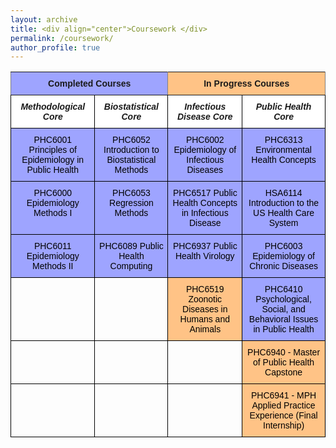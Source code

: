 ```yaml
---
layout: archive
title: <div align="center">Coursework </div>  
permalink: /coursework/
author_profile: true
---  
```


<style type="text/css">@media screen and (max-width: 767px) {.tg {width: auto !important;}.tg col {width: auto !important;}.tg-wrap {overflow-x: auto;-webkit-overflow-scrolling: touch;}}</style><div class="tg-wrap"><table style="border-collapse:collapse;border-spacing:0" class="tg"><tbody><tr><td style="background-color:#9ea4ff;border-color:inherit;border-style:solid;border-width:1px;font-family:Arial, Helvetica, sans-serif !important;;font-size:14px;font-weight:bold;overflow:hidden;padding:10px 5px;text-align:center;vertical-align:top;word-break:normal" colspan="2">Completed Courses</td><td style="background-color:#ffc386;border-color:inherit;border-style:solid;border-width:1px;font-family:Arial, Helvetica, sans-serif !important;;font-size:14px;font-weight:bold;overflow:hidden;padding:10px 5px;text-align:center;vertical-align:top;word-break:normal" colspan="2">In Progress Courses</td></tr><tr><td style="background-color:#ffffff;border-color:#000000;border-style:solid;border-width:1px;font-family:Arial, Helvetica, sans-serif !important;;font-size:14px;font-style:italic;font-weight:bold;overflow:hidden;padding:10px 5px;text-align:center;vertical-align:top;word-break:normal">Methodological Core</td><td style="background-color:#ffffff;border-color:#000000;border-style:solid;border-width:1px;font-family:Arial, Helvetica, sans-serif !important;;font-size:14px;font-style:italic;font-weight:bold;overflow:hidden;padding:10px 5px;text-align:center;vertical-align:top;word-break:normal">Biostatistical Core</td><td style="background-color:#ffffff;border-color:#000000;border-style:solid;border-width:1px;font-family:Arial, Helvetica, sans-serif !important;;font-size:14px;font-style:italic;font-weight:bold;overflow:hidden;padding:10px 5px;text-align:center;vertical-align:top;word-break:normal">Infectious Disease Core</td><td style="background-color:#ffffff;border-color:#000000;border-style:solid;border-width:1px;font-family:Arial, Helvetica, sans-serif !important;;font-size:14px;font-style:italic;font-weight:bold;overflow:hidden;padding:10px 5px;text-align:center;vertical-align:top;word-break:normal">Public Health Core</td></tr><tr><td style="background-color:#9ea4ff;border-color:#000000;border-style:solid;border-width:1px;color:#000000;font-family:Arial, Helvetica, sans-serif !important;;font-size:14px;overflow:hidden;padding:10px 5px;text-align:center;vertical-align:top;word-break:normal">PHC6001 Principles of Epidemiology in Public Health</td><td style="background-color:#9ea4ff;border-color:#000000;border-style:solid;border-width:1px;color:#000000;font-family:Arial, Helvetica, sans-serif !important;;font-size:14px;overflow:hidden;padding:10px 5px;text-align:center;vertical-align:top;word-break:normal">PHC6052 Introduction to Biostatistical Methods</td><td style="background-color:#9ea4ff;border-color:#000000;border-style:solid;border-width:1px;color:#000000;font-family:Arial, Helvetica, sans-serif !important;;font-size:14px;overflow:hidden;padding:10px 5px;text-align:center;vertical-align:top;word-break:normal">PHC6002 Epidemiology of Infectious Diseases</td><td style="background-color:#9ea4ff;border-color:#000000;border-style:solid;border-width:1px;color:#000000;font-family:Arial, Helvetica, sans-serif !important;;font-size:14px;overflow:hidden;padding:10px 5px;text-align:center;vertical-align:top;word-break:normal">PHC6313 Environmental Health Concepts</td></tr><tr><td style="background-color:#9ea4ff;border-color:#000000;border-style:solid;border-width:1px;color:#000000;font-family:Arial, Helvetica, sans-serif !important;;font-size:14px;overflow:hidden;padding:10px 5px;text-align:center;vertical-align:top;word-break:normal">PHC6000 Epidemiology Methods I</td><td style="background-color:#9ea4ff;border-color:#000000;border-style:solid;border-width:1px;color:#000000;font-family:Arial, Helvetica, sans-serif !important;;font-size:14px;overflow:hidden;padding:10px 5px;text-align:center;vertical-align:top;word-break:normal">PHC6053 Regression Methods</td><td style="background-color:#9ea4ff;border-color:#000000;border-style:solid;border-width:1px;color:#000000;font-family:Arial, Helvetica, sans-serif !important;;font-size:14px;overflow:hidden;padding:10px 5px;text-align:center;vertical-align:top;word-break:normal">PHC6517 Public Health Concepts in Infectious Disease</td><td style="background-color:#9ea4ff;border-color:#000000;border-style:solid;border-width:1px;color:#000000;font-family:Arial, Helvetica, sans-serif !important;;font-size:14px;overflow:hidden;padding:10px 5px;text-align:center;vertical-align:top;word-break:normal">HSA6114 Introduction to the US Health Care System</td></tr><tr><td style="background-color:#9ea4ff;border-color:#000000;border-style:solid;border-width:1px;color:#000000;font-family:Arial, Helvetica, sans-serif !important;;font-size:14px;overflow:hidden;padding:10px 5px;text-align:center;vertical-align:top;word-break:normal">PHC6011 Epidemiology Methods II</td><td style="background-color:#9ea4ff;border-color:#000000;border-style:solid;border-width:1px;color:#000000;font-family:Arial, Helvetica, sans-serif !important;;font-size:14px;overflow:hidden;padding:10px 5px;text-align:center;vertical-align:top;word-break:normal">PHC6089 Public Health Computing</td><td style="background-color:#9ea4ff;border-color:#000000;border-style:solid;border-width:1px;color:#000000;font-family:Arial, Helvetica, sans-serif !important;;font-size:14px;overflow:hidden;padding:10px 5px;text-align:center;vertical-align:top;word-break:normal">PHC6937 Public Health Virology</td><td style="background-color:#9ea4ff;border-color:#000000;border-style:solid;border-width:1px;color:#000000;font-family:Arial, Helvetica, sans-serif !important;;font-size:14px;overflow:hidden;padding:10px 5px;text-align:center;vertical-align:top;word-break:normal">PHC6003 Epidemiology of Chronic Diseases</td></tr><tr><td style="border-color:#000000;border-style:solid;border-width:1px;color:#000000;font-family:Arial, Helvetica, sans-serif !important;;font-size:14px;overflow:hidden;padding:10px 5px;text-align:center;vertical-align:top;word-break:normal"></td><td style="border-color:#000000;border-style:solid;border-width:1px;color:#000000;font-family:Arial, Helvetica, sans-serif !important;;font-size:14px;overflow:hidden;padding:10px 5px;text-align:center;vertical-align:top;word-break:normal"></td><td style="background-color:#ffc386;border-color:#000000;border-style:solid;border-width:1px;color:#000000;font-family:Arial, Helvetica, sans-serif !important;;font-size:14px;overflow:hidden;padding:10px 5px;text-align:center;vertical-align:top;word-break:normal">PHC6519 Zoonotic Diseases in Humans and Animals</td><td style="background-color:#9ea4ff;border-color:#000000;border-style:solid;border-width:1px;color:#000000;font-family:Arial, Helvetica, sans-serif !important;;font-size:14px;overflow:hidden;padding:10px 5px;text-align:center;vertical-align:top;word-break:normal">PHC6410 Psychological, Social, and Behavioral Issues in Public Health</td></tr><tr><td style="border-color:#000000;border-style:solid;border-width:1px;color:#000000;font-family:Arial, Helvetica, sans-serif !important;;font-size:14px;overflow:hidden;padding:10px 5px;text-align:center;vertical-align:top;word-break:normal"></td><td style="border-color:#000000;border-style:solid;border-width:1px;color:#000000;font-family:Arial, Helvetica, sans-serif !important;;font-size:14px;overflow:hidden;padding:10px 5px;text-align:center;vertical-align:top;word-break:normal"></td><td style="border-color:#000000;border-style:solid;border-width:1px;color:#000000;font-family:Arial, Helvetica, sans-serif !important;;font-size:14px;overflow:hidden;padding:10px 5px;text-align:center;vertical-align:top;word-break:normal"></td><td style="background-color:#ffc386;border-color:#000000;border-style:solid;border-width:1px;color:#000000;font-family:Arial, Helvetica, sans-serif !important;;font-size:14px;overflow:hidden;padding:10px 5px;text-align:center;vertical-align:top;word-break:normal">PHC6940 - Master of Public Health Capstone</td></tr><tr><td style="border-color:#000000;border-style:solid;border-width:1px;color:#000000;font-family:"Times New Roman", Times, serif !important;;font-size:14px;overflow:hidden;padding:10px 5px;text-align:center;vertical-align:top;word-break:normal"></td><td style="border-color:#000000;border-style:solid;border-width:1px;color:#000000;font-family:"Times New Roman", Times, serif !important;;font-size:14px;overflow:hidden;padding:10px 5px;text-align:center;vertical-align:top;word-break:normal"></td><td style="border-color:#000000;border-style:solid;border-width:1px;color:#000000;font-family:"Times New Roman", Times, serif !important;;font-size:14px;overflow:hidden;padding:10px 5px;text-align:center;vertical-align:top;word-break:normal"></td><td style="background-color:#ffc386;border-color:#000000;border-style:solid;border-width:1px;color:#000000;font-family:Arial, Helvetica, sans-serif !important;;font-size:14px;overflow:hidden;padding:10px 5px;text-align:center;vertical-align:top;word-break:normal">PHC6941 - MPH Applied Practice Experience (Final Internship)</td></tr></tbody></table></div>
